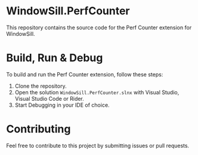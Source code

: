 # WindowSill.PerfCounter

This repository contains the source code for the Perf Counter extension for WindowSill.

# Build, Run & Debug

To build and run the Perf Counter extension, follow these steps:
1. Clone the repository.
1. Open the solution `WindowSill.PerfCounter.slnx` with Visual Studio, Visual Studio Code or Rider.
1. Start Debugging in your IDE of choice.

# Contributing

Feel free to contribute to this project by submitting issues or pull requests.